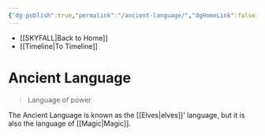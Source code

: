```yaml
---
{"dg-publish":true,"permalink":"/ancient-language/","dgHomeLink":false,"dgPassFrontmatter":false}
---
```


- [[SKYFALL|Back to Home]]
- [[Timeline|To Timeline]]

# Ancient Language
>Language of power

The Ancient Language is known as the [[Elves|elves]]' language, but it is also the language of [[Magic|Magic]]. 
